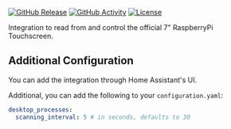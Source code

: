 [![GitHub Release][releases-shield]][releases]
[![GitHub Activity][commits-shield]][commits]
[![License][license-shield]](LICENSE)

Integration to read from and control the official 7" RaspberryPi Touchscreen.

## Additional Configuration

You can add the integration through Home Assistant's UI.

Additional, you can add the following to your `configuration.yaml`:

```yaml
desktop_processes:
  scanning_interval: 5 # in seconds, defaults to 30
```

[commits-shield]: https://img.shields.io/github/commit-activity/y/gannonprudhomme/ha-rpi-backlight.svg?style=for-the-badge
[commits]: https://github.com/gannonprudhomme/ha-rpi-backlight/commits/main
[hacs]: https://hacs.xyz
[hacsbadge]: https://img.shields.io/badge/HACS-Custom-orange.svg?style=for-the-badge
[license-shield]: https://img.shields.io/github/license/gannonprudhomme/ha-rpi-backlight.svg?style=for-the-badge
[releases-shield]: https://img.shields.io/github/release/gannonprudhomme/ha-rpi-backlight.svg?style=for-the-badge
[releases]: https://github.com/gannonprudhomme/ha-rpi-backlight/releases
[user_profile]: https://github.com/gannonprudhomme
